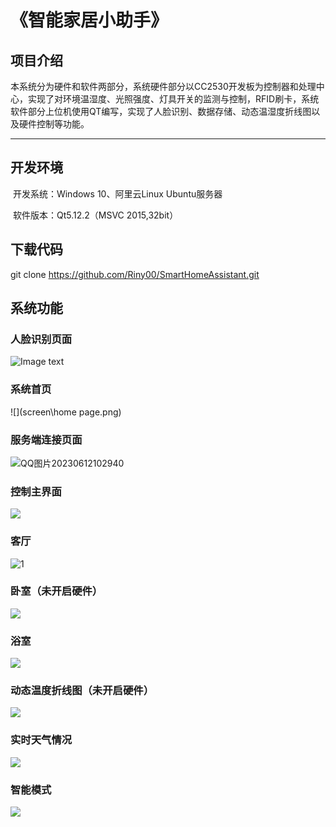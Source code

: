 # **《智能家居小助手》**

## 项目介绍

​	本系统分为硬件和软件两部分，系统硬件部分以CC2530开发板为控制器和处理中心，实现了对环境温湿度、光照强度、灯具开关的监测与控制，RFID刷卡，系统软件部分上位机使用QT编写，实现了人脸识别、数据存储、动态温湿度折线图以及硬件控制等功能。

****

## 开发环境

​	开发系统：Windows 10、阿里云Linux Ubuntu服务器

​	软件版本：Qt5.12.2（MSVC 2015,32bit）



## 下载代码

git clone https://github.com/Riny00/SmartHomeAssistant.git



## 系统功能

### 人脸识别页面

![Image text](screen/detect.png)

### 系统首页

![](screen\home page.png)

### 服务端连接页面

![QQ图片20230612102940](screen\connect.png)

### 控制主界面

![](screen\control.png)

### 客厅

![1](screen\1.png)

### 卧室（未开启硬件）

![](screen\5.png)

### 浴室

![](screen\6.png)

### 动态温度折线图（未开启硬件）

![](screen\7.png)

### 实时天气情况

![](screen\8.png)

### 智能模式

![](screen\9.png)
